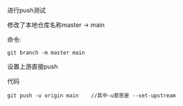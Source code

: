 进行push测试

修改了本地仓库名称master -> main   

命令:

```
git branch -m master main
```

设置上游直接push

代码

```
git push -u origin main    //其中-u意思是 --set-upstream
```

